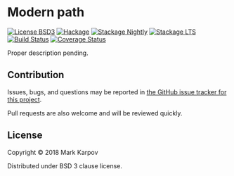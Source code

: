 # Modern path

[![License BSD3](https://img.shields.io/badge/license-BSD3-brightgreen.svg)](http://opensource.org/licenses/BSD-3-Clause)
[![Hackage](https://img.shields.io/hackage/v/modern-path.svg?style=flat)](https://hackage.haskell.org/package/modern-path)
[![Stackage Nightly](http://stackage.org/package/modern-path/badge/nightly)](http://stackage.org/nightly/package/modern-path)
[![Stackage LTS](http://stackage.org/package/modern-path/badge/lts)](http://stackage.org/lts/package/modern-path)
[![Build Status](https://travis-ci.org/mrkkrp/modern-path.svg?branch=master)](https://travis-ci.org/mrkkrp/modern-path)
[![Coverage Status](https://coveralls.io/repos/mrkkrp/modern-path/badge.svg?branch=master&service=github)](https://coveralls.io/github/mrkkrp/modern-path?branch=master)

Proper description pending.

## Contribution

Issues, bugs, and questions may be reported in [the GitHub issue tracker for
this project](https://github.com/mrkkrp/modern-path/issues).

Pull requests are also welcome and will be reviewed quickly.

## License

Copyright © 2018 Mark Karpov

Distributed under BSD 3 clause license.
